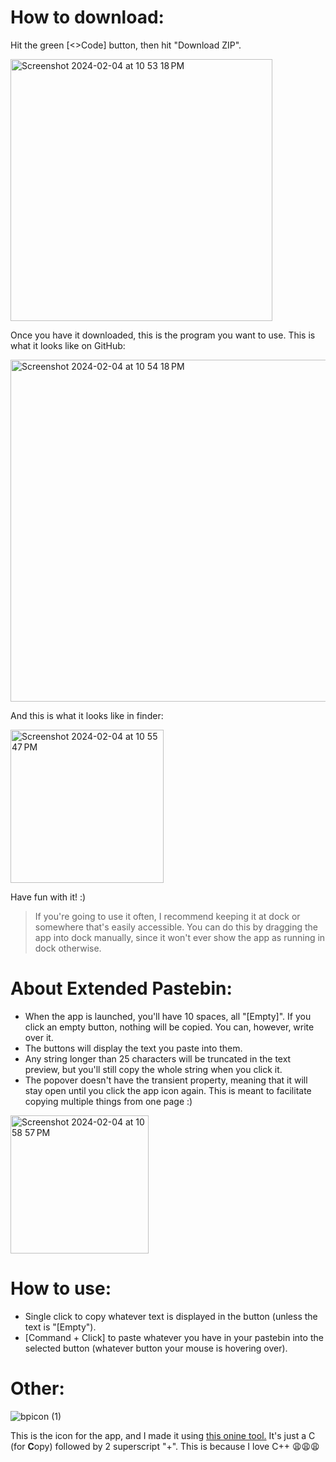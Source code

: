 # How to download:

Hit the green \[<>Code] button, then hit "Download ZIP".

<img width="419" alt="Screenshot 2024-02-04 at 10 53 18 PM" src="https://github.com/alexyzha/Extended-Pastebin/assets/122637724/031139f6-c388-47d7-90a8-d8c0a5f9a1d9">

Once you have it downloaded, this is the program you want to use. This is what it looks like on GitHub:

<img width="547" alt="Screenshot 2024-02-04 at 10 54 18 PM" src="https://github.com/alexyzha/Extended-Pastebin/assets/122637724/e11b76df-4451-4736-9da8-5d4e43e364bf">


And this is what it looks like in finder:

<img width="245" alt="Screenshot 2024-02-04 at 10 55 47 PM" src="https://github.com/alexyzha/Extended-Pastebin/assets/122637724/4233e313-63ed-4b5f-a02f-9696969e3c54">


Have fun with it! :)

> If you're going to use it often, I recommend keeping it at dock or somewhere that's easily accessible. You can do this by dragging the app into dock manually, since it won't ever show the app as running in dock otherwise.

# About Extended Pastebin:

- When the app is launched, you'll have 10 spaces, all "\[Empty]". If you click an empty button, nothing will be copied. You can, however, write over it.
- The buttons will display the text you paste into them.
- Any string longer than 25 characters will be truncated in the text preview, but you'll still copy the whole string when you click it.
- The popover doesn't have the transient property, meaning that it will stay open until you click the app icon again. This is meant to facilitate copying multiple things from one page :)

<img width="221" alt="Screenshot 2024-02-04 at 10 58 57 PM" src="https://github.com/alexyzha/Extended-Pastebin/assets/122637724/80a07fa7-fff8-43d1-860e-74cc23d7c587">

# How to use:

- Single click to copy whatever text is displayed in the button (unless the text is "[Empty").
- \[Command + Click] to paste whatever you have in your pastebin into the selected button (whatever button your mouse is hovering over).

# Other:

![bpicon (1)](https://github.com/alexyzha/Extended-Pastebin/assets/122637724/c6b1f080-7022-4d5a-a3c9-75041cff528c)

This is the icon for the app, and I made it using [this onine tool.](https://onlinepngtools.com/convert-text-to-png) It's just a C (for **C**opy) followed by 2 superscript "+". This is because I love C++ 😩😩😩



